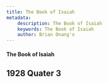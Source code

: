 ```yaml
---
title: The Book of Isaiah
metadata:
    description: The Book of Isaiah
    keywords: The Book of Isaiah
    author: Brian Onang'o
---
```


#### The Book of Isaiah

## 1928 Quater 3

